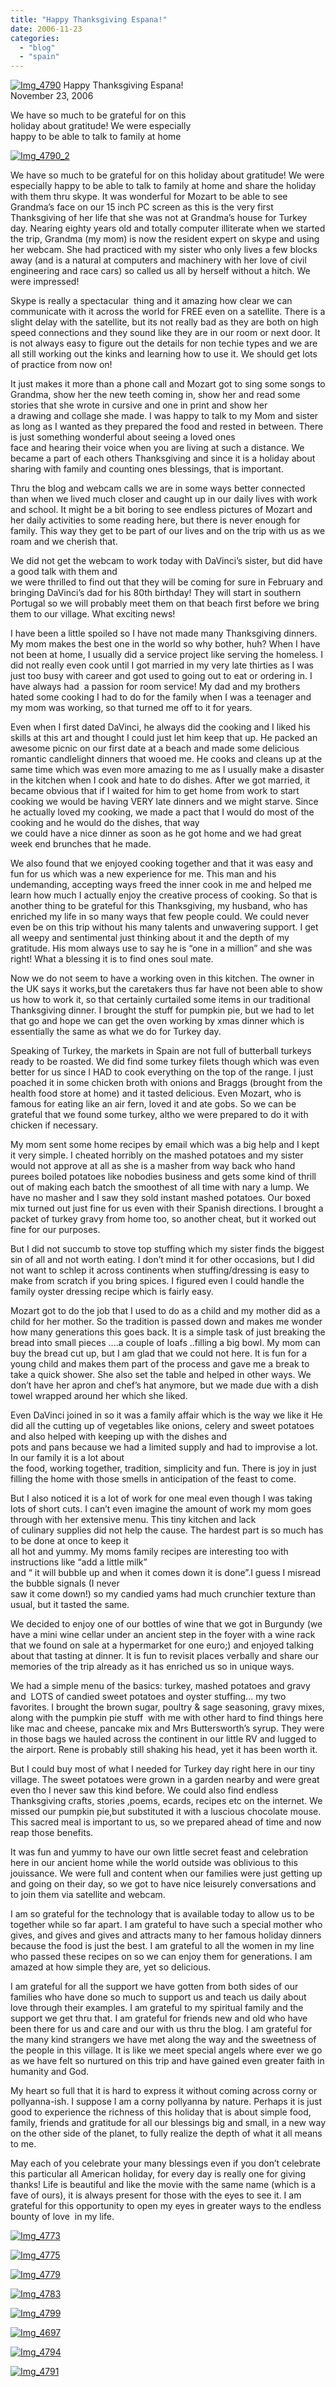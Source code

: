 ```yaml
---
title: "Happy Thanksgiving Espana!"
date: 2006-11-23
categories: 
  - "blog"
  - "spain"
---
```


 [![Img_4790](http://soultravelers3new.local/images/2008/04/22/img_4790.png "Img_4790")](https://pub-ac94b3f306b24c0dba4238943c97f2e1.r2.dev/photos/uncategorized/2008/04/22/img_4790.png) Happy Thanksgiving Espana!  
November 23, 2006

We have so much to be grateful for on this  
holiday about gratitude! We were especially  
happy to be able to talk to family at home

<!--more-->

[![Img_4790_2](http://soultravelers3new.local/images/2008/04/22/img_4790_2.png "Img_4790_2")](https://pub-ac94b3f306b24c0dba4238943c97f2e1.r2.dev/photos/uncategorized/2008/04/22/img_4790_2.png)

We have so much to be grateful for on this holiday about gratitude! We were especially happy to be able to talk to family at home and share the holiday with them thru skype. It was wonderful for Mozart to be able to see Grandma’s face on our 15 inch PC screen as this is the very first Thanksgiving of her life that she was not at Grandma’s house for Turkey day. Nearing eighty years old and totally computer illiterate when we started the trip, Grandma (my mom) is now the resident expert on skype and using her webcam. She had practiced with my sister who only lives a few blocks away (and is a natural at computers and machinery with her love of civil engineering and race cars) so called us all by herself without a hitch. We were impressed!

Skype is really a spectacular  thing and it amazing how clear we can communicate with it across the world for FREE even on a satellite. There is a slight delay with the satellite, but its not really bad as they are both on high speed connections and they sound like they are in our room or next door. It is not always easy to figure out the details for non techie types and we are all still working out the kinks and learning how to use it. We should get lots of practice from now on!

It just makes it more than a phone call and Mozart got to sing some songs to Grandma, show her the new teeth coming in, show her and read some stories that she wrote in cursive and one in print and show her  
a drawing and collage she made. I was happy to talk to my Mom and sister as long as I wanted as they prepared the food and rested in between. There is just something wonderful about seeing a loved ones  
face and hearing their voice when you are living at such a distance. We became a part of each others Thanksgiving and since it is a holiday about sharing with family and counting ones blessings, that is important.

Thru the blog and webcam calls we are in some ways better connected than when we lived much closer and caught up in our daily lives with work and school. It might be a bit boring to see endless pictures of Mozart and her daily activities to some reading here, but there is never enough for family. This way they get to be part of our lives and on the trip with us as we roam and we cherish that.

We did not get the webcam to work today with DaVinci’s sister, but did have a good talk with them and  
we were thrilled to find out that they will be coming for sure in February and bringing DaVinci’s dad for his 80th birthday! They will start in southern Portugal so we will probably meet them on that beach first before we bring them to our village. What exciting news!

I have been a little spoiled so I have not made many Thanksgiving dinners. My mom makes the best one in the world so why bother, huh? When I have not been at home, I usually did a service project like serving the homeless. I did not really even cook until I got married in my very late thirties as I was just too busy with career and got used to going out to eat or ordering in. I have always had  a passion for room service! My dad and my brothers hated some cooking I had to do for the family when I was a teenager and my mom was working, so that turned me off to it for years.

Even when I first dated DaVinci, he always did the cooking and I liked his skills at this art and thought I could just let him keep that up. He packed an awesome picnic on our first date at a beach and made some delicious romantic candlelight dinners that wooed me. He cooks and cleans up at the same time which was even more amazing to me as I usually make a disaster in the kitchen when I cook and hate to do dishes. After we got married, it became obvious that if I waited for him to get home from work to start cooking we would be having VERY late dinners and we might starve. Since he actually loved my cooking, we made a pact that I would do most of the cooking and he would do the dishes, that way  
we could have a nice dinner as soon as he got home and we had great week end brunches that he made.

We also found that we enjoyed cooking together and that it was easy and fun for us which was a new experience for me. This man and his undemanding, accepting ways freed the inner cook in me and helped me learn how much I actually enjoy the creative process of cooking. So that is another thing to be grateful for this Thanksgiving, my husband, who has enriched my life in so many ways that few people could. We could never even be on this trip without his many talents and unwavering support. I get all weepy and sentimental just thinking about it and the depth of my gratitude. His mom always use to say he is “one in a million” and she was right! What a blessing it is to find ones soul mate.

Now we do not seem to have a working oven in this kitchen. The owner in the UK says it works,but the caretakers thus far have not been able to show us how to work it, so that certainly curtailed some items in our traditional Thanksgiving dinner. I brought the stuff for pumpkin pie, but we had to let that go and hope we can get the oven working by xmas dinner which is essentially the same as what we do for Turkey day.

Speaking of Turkey, the markets in Spain are not full of butterball turkeys ready to be roasted. We did find some turkey filets though which was even better for us since I HAD to cook everything on the top of the range. I just poached it in some chicken broth with onions and Braggs (brought from the health food store at home) and it tasted delicious. Even Mozart, who is famous for eating like an air fern, loved it and ate gobs. So we can be grateful that we found some turkey, altho we were prepared to do it with chicken if necessary.

My mom sent some home recipes by email which was a big help and I kept it very simple. I cheated horribly on the mashed potatoes and my sister would not approve at all as she is a masher from way back who hand purees boiled potatoes like nobodies business and gets some kind of thrill out of making each batch the smoothest of all time with nary a lump. We have no masher and I saw they sold instant mashed potatoes. Our boxed mix turned out just fine for us even with their Spanish directions. I brought a packet of turkey gravy from home too, so another cheat, but it worked out fine for our purposes.

But I did not succumb to stove top stuffing which my sister finds the biggest sin of all and not worth eating. I don’t mind it for other occasions, but I did not want to schlep it across continents when stuffing/dressing is easy to make from scratch if you bring spices. I figured even I could handle the  
family oyster dressing recipe which is fairly easy.

Mozart got to do the job that I used to do as a child and my mother did as a child for her mother. So the tradition is passed down and makes me wonder how many generations this goes back. It is a simple task of just breaking the bread into small pieces ....a couple of loafs ..filling a big bowl. My mom can buy the bread cut up, but I am glad that we could not here. It is fun for a young child and makes them part of the process and gave me a break to take a quick shower. She also set the table and helped in other ways. We don’t have her apron and chef’s hat anymore, but we made due with a dish towel wrapped around her which she liked.

Even DaVinci joined in so it was a family affair which is the way we like it He did all the cutting up of vegetables like onions, celery and sweet potatoes and also helped with keeping up with the dishes and  
pots and pans because we had a limited supply and had to improvise a lot. In our family it is a lot about  
the food, working together, tradition, simplicity and fun. There is joy in just filling the home with those smells in anticipation of the feast to come.

But I also noticed it is a lot of work for one meal even though I was taking lots of short cuts. I can’t even imagine the amount of work my mom goes through with her extensive menu. This tiny kitchen and lack  
of culinary supplies did not help the cause. The hardest part is so much has to be done at once to keep it  
all hot and yummy. My moms family recipes are interesting too with instructions like “add a little milk”  
and “ it will bubble up and when it comes down it is done”.I guess I misread the bubble signals (I never  
saw it come down!) so my candied yams had much crunchier texture than usual, but it tasted the same.

We decided to enjoy one of our bottles of wine that we got in Burgundy (we have a mini wine cellar under an ancient step in the foyer with a wine rack that we found on sale at a hypermarket for one euro;) and enjoyed talking about that tasting at dinner. It is fun to revisit places verbally and share our memories of the trip already as it has enriched us so in unique ways.

We had a simple menu of the basics: turkey, mashed potatoes and gravy and  LOTS of candied sweet potatoes and oyster stuffing... my two favorites. I brought the brown sugar, poultry & sage seasoning, gravy mixes, along with the pumpkin pie stuff  with me with other hard to find things here like mac and cheese, pancake mix and Mrs Buttersworth’s syrup. They were in those bags we hauled across the continent in our little RV and lugged to the airport. Rene is probably still shaking his head, yet it has been worth it.

But I could buy most of what I needed for Turkey day right here in our tiny  village. The sweet potatoes were grown in a garden nearby and were great even tho I never saw this kind before. We could also find endless Thanksgiving crafts, stories ,poems, ecards, recipes etc on the internet. We missed our pumpkin pie,but substituted it with a luscious chocolate mouse. This sacred meal is important to us, so we prepared ahead of time and now reap those benefits.

It was fun and yummy to have our own little secret feast and celebration here in our ancient home while the world outside was oblivious to this jouissance. We were full and content when our families were just getting up and going on their day, so we got to have nice leisurely conversations and to join them via satellite and webcam.

I am so grateful for the technology that is available today to allow us to be together while so far apart. I am grateful to have such a special mother who gives, and gives and gives and attracts many to her famous holiday dinners because the food is just the best. I am grateful to all the women in my line who passed these recipes on so we can enjoy them for generations. I am amazed at how simple they are, yet so delicious.

I am grateful for all the support we have gotten from both sides of our families who have done so much to support us and teach us daily about love through their examples. I am grateful to my spiritual family and the support we get thru that. I am grateful for friends new and old who have been there for us and care and our with us thru the blog. I am grateful for the many kind strangers we have met along the way and the sweetness of the people in this village. It is like we meet special angels where ever we go as we have felt so nurtured on this trip and have gained even greater faith in humanity and God.

My heart so full that it is hard to express it without coming across corny or pollyanna-ish. I suppose I am a corny pollyanna by nature. Perhaps it is just good to experience the richness of this holiday that is about simple food, family, friends and gratitude for all our blessings big and small, in a new way on the other side of the planet, to fully realize the depth of what it all means to me.

May each of you celebrate your many blessings even if you don’t celebrate this particular all American holiday, for every day is really one for giving thanks! Life is beautiful and like the movie with the same name (which is a fave of ours), it is always present for those with the eyes to see it. I am grateful for this opportunity to open my eyes in greater ways to the endless bounty of love  in my life.

[![Img_4773](http://soultravelers3new.local/images/2008/04/22/img_4773.png "Img_4773")](https://pub-ac94b3f306b24c0dba4238943c97f2e1.r2.dev/photos/uncategorized/2008/04/22/img_4773.png)

[![Img_4775](http://soultravelers3new.local/images/2008/04/22/img_4775.png "Img_4775")](https://pub-ac94b3f306b24c0dba4238943c97f2e1.r2.dev/photos/uncategorized/2008/04/22/img_4775.png)

[![Img_4779](http://soultravelers3new.local/images/2008/04/22/img_4779.png "Img_4779")](https://pub-ac94b3f306b24c0dba4238943c97f2e1.r2.dev/photos/uncategorized/2008/04/22/img_4779.png)

[![Img_4783](http://soultravelers3new.local/images/2008/04/22/img_4783.png "Img_4783")](https://pub-ac94b3f306b24c0dba4238943c97f2e1.r2.dev/photos/uncategorized/2008/04/22/img_4783.png)

[![Img_4799](http://soultravelers3new.local/images/2008/04/22/img_4799.png "Img_4799")](https://pub-ac94b3f306b24c0dba4238943c97f2e1.r2.dev/photos/uncategorized/2008/04/22/img_4799.png)

[![Img_4697](http://soultravelers3new.local/images/2008/04/22/img_4697.png "Img_4697")](https://pub-ac94b3f306b24c0dba4238943c97f2e1.r2.dev/photos/uncategorized/2008/04/22/img_4697.png)

[![Img_4794](http://soultravelers3new.local/images/2008/04/22/img_4794.png "Img_4794")](https://pub-ac94b3f306b24c0dba4238943c97f2e1.r2.dev/photos/uncategorized/2008/04/22/img_4794.png)

[![Img_4791](http://soultravelers3new.local/images/2008/04/22/img_4791.png "Img_4791")](https://pub-ac94b3f306b24c0dba4238943c97f2e1.r2.dev/photos/uncategorized/2008/04/22/img_4791.png)
